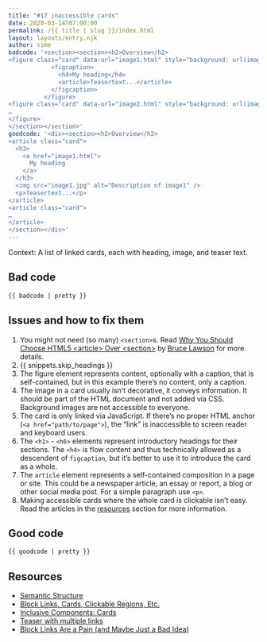 ```yaml
---
title: "#17 inaccessible cards"
date: 2020-03-14T07:00:00
permalink: /{{ title | slug }}/index.html
layout: layouts/entry.njk
author: sime
badcode: '<section><section><h2>Overview</h2>
<figure class="card" data-url="image1.html" style="background: url(image1.jpg)">
            <figcaption>
              <h4>My heading</h4>
              <article>Teasertext...</article>
            </figcaption>
          </figure>
<figure class="card" data-url="image2.html" style="background: url(image2.jpg)">  
…  
</figure>
</section></section>'
goodcode: '<div><section><h2>Overview</h2>
<article class="card">
  <h3>
    <a href="image1.html">
      My heading
    </a>
  </h3>
  <img src="image1.jpg" alt="Description of image1" />
  <p>Teasertext...</p>
</article>
<article class="card">  
…  
</article>
</section></div>'
---
```

<div class="section bad">

Context: A list of linked cards, each with heading, image, and teaser text.

## Bad code

```html
{{ badcode | pretty }}
```
</div>

<div class="section" id="issues">

## Issues and how to fix them

1. You might not need (so many) `<section>`s. Read [Why You Should Choose HTML5 &lt;article&gt; Over &lt;section&gt;](https://www.smashingmagazine.com/2020/01/html5-article-section/) by [Bruce Lawson](https://www.brucelawson.co.uk/) for more details.
1. {{ snippets.skip_headings }}
1. The figure element represents content, optionally with a caption, that is self-contained, but in this example there’s no content, only a caption.
1. The image in a card usually isn’t decorative, it conveys information. It should be part of the HTML document and not added via CSS. Background images are not accessible to everyone.
1. The card is only linked via JavaScript. If there’s no proper HTML anchor (`<a href="path/to/page">`), the “link” is inaccessible to screen reader and keyboard users.
1. The `<h1>` - `<h6>` elements represent introductory headings for their sections. The `<h4>` is flow content and thus technically allowed as a descendent of `figcaption`, but it’s better to use it to introduce the card as a whole.
1. The `article` element represents a self-contained composition in a page or site. This could be a newspaper article, an essay or report, a blog or other social media post. For a simple paragraph use `<p>`.
1. Making accessible cards where the whole card is clickable isn’t easy. Read the articles in the [resources](#resources) section for more information.

</div>

<div class="section">

## Good code

```html
{{ goodcode | pretty }}
```
</div>

<div class="section">

<h2 id="resources">Resources</h2>


* [Semantic Structure](https://webaim.org/techniques/semanticstructure/)
* [Block Links, Cards, Clickable Regions, Etc.](https://adrianroselli.com/2020/02/block-links-cards-clickable-regions-etc.html)
* [Inclusive Components: Cards](https://inclusive-components.design/cards/)
* [Teaser with multiple links](https://justmarkup.com/articles/2020-02-21-teaser-with-multiple-links/)
* [Block Links Are a Pain (and Maybe Just a Bad Idea)](https://css-tricks.com/block-links-are-a-pain-and-maybe-just-a-bad-idea/)
</div>
